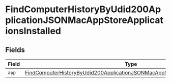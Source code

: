 # FindComputerHistoryByUdid200ApplicationJSONMacAppStoreApplicationsInstalled


## Fields

| Field                                                                                                                                                                                       | Type                                                                                                                                                                                        | Required                                                                                                                                                                                    | Description                                                                                                                                                                                 |
| ------------------------------------------------------------------------------------------------------------------------------------------------------------------------------------------- | ------------------------------------------------------------------------------------------------------------------------------------------------------------------------------------------- | ------------------------------------------------------------------------------------------------------------------------------------------------------------------------------------------- | ------------------------------------------------------------------------------------------------------------------------------------------------------------------------------------------- |
| `app`                                                                                                                                                                                       | [FindComputerHistoryByUdid200ApplicationJSONMacAppStoreApplicationsInstalledApp](../../models/operations/findcomputerhistorybyudid200applicationjsonmacappstoreapplicationsinstalledapp.md) | :heavy_minus_sign:                                                                                                                                                                          | N/A                                                                                                                                                                                         |